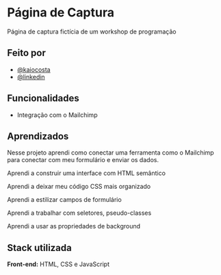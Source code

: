 
# Página de Captura

Página de captura fictícia de um workshop de programação



## Feito por

- [@kaiocosta](https://github.com/KaioCosta62)
- [@linkedin](https://www.linkedin.com/in/kaio-henrique-costa)


## Funcionalidades

- Integração com o Mailchimp



## Aprendizados

Nesse projeto aprendi como conectar uma ferramenta como o Mailchimp para conectar com meu formulário e enviar os dados.

Aprendi a construir uma interface com HTML semântico

Aprendi a deixar meu código CSS mais organizado

Aprendi a estilizar campos de formulário

Aprendi a trabalhar com seletores, pseudo-classes

Aprendi a usar as propriedades de background
## Stack utilizada

**Front-end:** HTML, CSS e JavaScript




